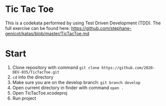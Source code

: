#  Tic Tac Toe
This is a codekata performed by using Test Driven Development (TDD). The full exercise can be found here: <https://github.com/stephane-genicot/katas/blob/master/TicTacToe.md>

# Start
1. Clone repository with command `git clone https://github.com/2020-DEV-035/TicTacToe.git`
2. `cd` into the directory
3. Make sure you are on the develop branch: `git branch develop`
4. Open current directory in finder with command `open .`
5. Open TicTacToe.xcodeproj
6. Run project
